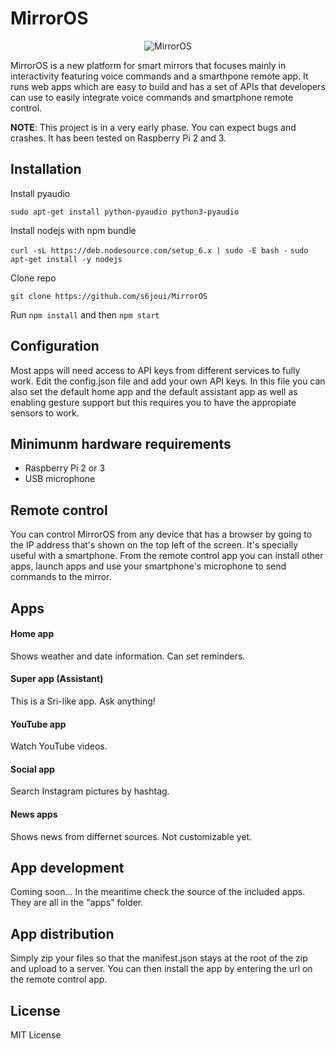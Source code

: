# MirrorOS

<p align="center">
  <img src="https://raw.githubusercontent.com/s6joui/MirrorOS/master/logo.png" alt="MirrorOS"/>
</p>

MirrorOS is a new platform for smart mirrors that focuses mainly in interactivity featuring voice commands and a smarthpone remote app. It runs web apps which are easy to build and has a set of APIs that developers can use to easily integrate voice commands and smartphone remote control.

**NOTE**: This project is in a very early phase. You can expect bugs and crashes. It has been tested on Raspberry Pi 2 and 3.
## Installation
Install pyaudio

```sudo apt-get install python-pyaudio python3-pyaudio```

Install nodejs with npm bundle

```curl -sL https://deb.nodesource.com/setup_6.x | sudo -E bash -```
```sudo apt-get install -y nodejs```

Clone repo

```git clone https://github.com/s6joui/MirrorOS```

Run 
```npm install```
and then
```npm start```
## Configuration
Most apps will need access to API keys from different services to fully work. Edit the config.json file and add your own API keys.
In this file you can also set the default home app and the default assistant app as well as enabling gesture support but this requires you to have the appropiate sensors to work.
## Minimunm hardware requirements
- Raspberry Pi 2 or 3
- USB microphone

## Remote control
You can control MirrorOS from any device that has a browser by going to the IP address that's shown on the top left of the screen. It's specially useful with a smartphone.
From the remote control app you can install other apps, launch apps and use your smartphone's microphone to send commands to the mirror.

## Apps
#### Home app
Shows weather and date information. Can set reminders.
#### Super app (Assistant)
This is a Sri-like app. Ask anything!
#### YouTube app
Watch YouTube videos.
#### Social app
Search Instagram pictures by hashtag.
#### News apps
Shows news from differnet sources. Not customizable yet.

## App development
Coming soon... In the meantime check the source of the included apps. They are all in the "apps" folder.
## App distribution
Simply zip your files so that the manifest.json stays at the root of the zip and upload to a server. You can then install the app by entering the url on the remote control app.
## License
MIT License
